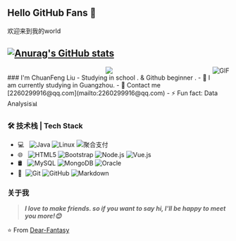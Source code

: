 ## Hello GitHub Fans 👋
欢迎来到我的world  

[![Anurag's GitHub stats](https://github-readme-stats.vercel.app/api?username=Dear-Fantasy&theme=dark&show_icons=true)](https://github.com/anuraghazra/github-readme-stats)
---
<img align="right" alt="GIF" src="https://raw.githubusercontent.com/JoeyBling/JoeyBling/master/pic/pusheencode.gif" />
<div align="center"> <img src="https://github-profile-trophy.vercel.app/?username=ryo-ma&row=2&column=3" /> </div>
### I'm ChuanFeng Liu
- Studying in school . & Github beginner .
- 🌱 I am currently studying in Guangzhou.
- 💬 Contact me [2260299916@qq.com](mailto:2260299916@qq.com)
- ⚡ Fun fact: Data Analysis📊

### 🛠 技术栈 | Tech Stack

- 💻 &#160; ![Java](https://img.shields.io/badge/-Java-333333?style=flat&logo=Java&logoColor=007396)
![Linux](https://img.shields.io/badge/-Linux-333333?style=flat&logo=Linux&logoColor=FCC624)
![聚合支付](https://img.shields.io/badge/-聚合支付-333333?style=flat&logo=payoneer&logoColor=FF4800)
- 🌐 &#160; ![HTML5](https://img.shields.io/badge/-HTML5-333333?style=flat&logo=HTML5)
![Bootstrap](https://img.shields.io/badge/-Bootstrap-333333?style=flat&logo=bootstrap&logoColor=563D7C)
![Node.js](https://img.shields.io/badge/-Node.js-333333?style=flat&logo=node.js)
![Vue.js](https://img.shields.io/badge/-VueJS-333333?style=flat&logo=Vue.js)
- 🛢 &#160; ![MySQL](https://img.shields.io/badge/-MySQL-333333?style=flat&logo=mysql)
![MongoDB](https://img.shields.io/badge/-MongoDB-333333?style=flat&logo=mongodb)
![Oracle](https://img.shields.io/badge/-Oracle-333333?style=flat&logo=Oracle)
- 🔧 &#160;![Git](https://img.shields.io/badge/-Git-333333?style=flat&logo=git)
![GitHub](https://img.shields.io/badge/-GitHub-333333?style=flat&logo=github)
![Markdown](https://img.shields.io/badge/-Markdown-333333?style=flat&logo=markdown)


### 关于我
  
> ***I love to make friends. so if you want to say hi, I'll be happy to meet you more!😊***

⭐️ From [Dear-Fantasy](https://github.com/Dear-Fantasy)

